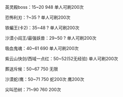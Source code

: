 英灵殿boss：15~20	948	单人可刷200次

恐怖利刃：?~35	?	单人可刷200次

铁蝙王(卡2)：35~48	?	单人可刷200次

沙漠小阎王/最强妖兽：29~50	?	单人可刷200次

吸血鬼魂：40~61	690	单人可刷200次

紫云山快剑/西域一点红：50~52(52无经验)	单人可刷200次

葬送斥候：50~67	750	无限

沙漠蛇/鹰：50~71	750	蛇200次	鹰200次 

尖叫恐树：71~90	760	200次

